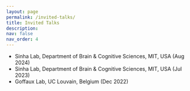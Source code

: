 ```yaml
---
layout: page
permalink: /invited-talks/
title: Invited Talks
description:
nav: false
nav_order: 4
---
```


* Sinha Lab, Department of Brain & Cognitive Sciences, MIT, USA (Aug 2024)
* Sinha Lab, Department of Brain & Cognitive Sciences, MIT, USA (Jul 2023)
* Goffaux Lab, UC Louvain, Belgium (Dec 2022)